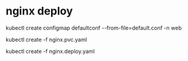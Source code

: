 # nginx deploy

kubectl create configmap defaultconf  --from-file=default.conf -n web

kubectl create -f nginx.pvc.yaml

kubectl create -f nginx.deploy.yaml
